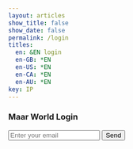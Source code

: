 ```yaml
---
layout: articles
show_title: false
show_date: false
permalink: /login
titles:
  en: &EN login
  en-GB: *EN
  en-US: *EN
  en-CA: *EN
  en-AU: *EN
key: IP
---
```


<div class="form-container">
    <h3>Maar World Login</h3>
    <form id="loginForm" class="contact-form">
        <input type="email" id="email" required placeholder="Enter your email" />
        <button type="submit">Send</button>
    </form>
    <p id="message"></p>
</div>

<script src="https://cdn.jsdelivr.net/npm/magic-sdk@latest/dist/magic.js"></script>
<script>
    const magic = new Magic('pk_live_C8C6E40CF7E226B5'); // Replace with your Magic public key

    async function loginUser(email) {
        try {
            // Log in the user and get the DID token
            await magic.auth.loginWithMagicLink({ email });
            const magicToken = await magic.user.getIdToken(); // Store the token

            // Debugging: Log and set magicToken
            console.log('Setting magicToken:', magicToken);
            localStorage.setItem('magicToken', magicToken);
            console.log('Retrieved magicToken:', localStorage.getItem('magicToken'));


            // Redirect to the voyage page
            window.location.href = '/voyage';
        } catch (error) {
            console.error("Login failed:", error);
            document.getElementById('message').innerText = "Login failed: " + error.message;
        }
    }

    document.getElementById('loginForm').addEventListener('submit', function(event) {
        event.preventDefault();
        const email = document.getElementById('email').value;
        loginUser(email); // Trigger the login process
    });
</script>
